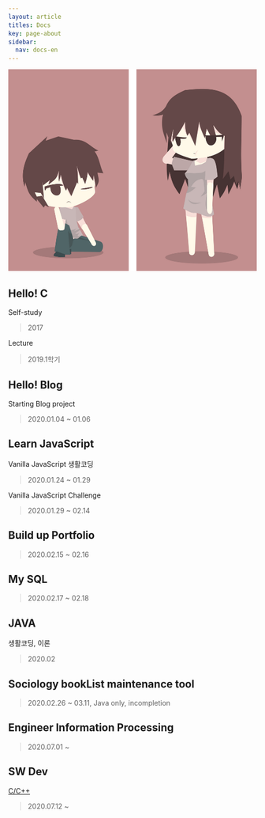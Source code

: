 ```yaml
---
layout: article
titles: Docs
key: page-about
sidebar:
  nav: docs-en
---
```



<img class="image image--xl" src="\INTP.png"/>


## Hello! C
Self-study 
> 2017 

Lecture
> 2019.1학기

##  Hello! Blog 
Starting Blog project
> 2020.01.04 ~ 01.06

##  Learn JavaScript 
Vanilla JavaScript 생활코딩
>2020.01.24 ~ 01.29

Vanilla JavaScript Challenge
> 2020.01.29 ~ 02.14

##  Build up Portfolio 
> 2020.02.15 ~ 02.16

##  My SQL 
> 2020.02.17 ~ 02.18

## JAVA
생활코딩, 이론
> 2020.02

##  Sociology bookList maintenance tool 
> 2020.02.26 ~ 03.11,
>  Java only,
>  incompletion

##  Engineer Information Processing 
> 2020.07.01 ~

## SW Dev
[C/C++](https://comento.kr/edu/learn/ITSW/SW%EA%B0%9C%EB%B0%9C-G261)
> 2020.07.12 ~
